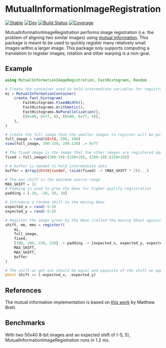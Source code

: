 # MutualInformationImageRegistration

[![Stable](https://img.shields.io/badge/docs-stable-blue.svg)](https://Octogonapus.github.io/MutualInformationImageRegistration.jl/stable)
[![Dev](https://img.shields.io/badge/docs-dev-blue.svg)](https://Octogonapus.github.io/MutualInformationImageRegistration.jl/dev)
[![Build Status](https://github.com/Octogonapus/MutualInformationImageRegistration.jl/workflows/CI/badge.svg)](https://github.com/Octogonapus/MutualInformationImageRegistration.jl/actions)
[![Coverage](https://codecov.io/gh/Octogonapus/MutualInformationImageRegistration.jl/branch/main/graph/badge.svg)](https://codecov.io/gh/Octogonapus/MutualInformationImageRegistration.jl)

MutualInformationImageRegistration performs image registration (i.e. the problem of aligning two similar images) using
[mutual information](https://en.wikipedia.org/wiki/Mutual_information).
This package is meant to be used to quickly register many relatively small images within a larger image.
This package only supports computing a translation to register images; rotation and other warping is a non-goal.

## Example

```julia
using MutualInformationImageRegistration, FastHistograms, Random

# Create the container used to hold intermediate variables for registration
mi = MutualInformationContainer(
    create_fast_histogram(
        FastHistograms.FixedWidth(),
        FastHistograms.Arithmetic(),
        FastHistograms.NoParallelization(),
        [(0x00, 0xff, 4), (0x00, 0xff, 4)],
    ),
)

# Create the full image that the smaller images to register will be pulled from
full_image = rand(UInt8, 500, 300)
view(full_image, 300:330, 200:220) .= 0xff

# The fixed image is the image that the other images are registered against
fixed = full_image[(300-10):(330+10), (200-10):(220+10)]

# A buffer is needed to hold intermediate data
buffer = Array{UInt8}(undef, (size(fixed) .+ (MAX_SHIFT * 2))...)

# The max shift is the maximum search range
MAX_SHIFT = 11
# Padding is used to grow the bbox for higher quality registration
padding = [-10, -10, 10, 10]

# Introduce a random shift to the moving bbox
expected_x = rand(-5:5)
expected_y = rand(-5:5)

# Register the image given by the bbox (called the moving bbox) against the fixed image
shift, mm, mms = register!(
    mi,
    full_image,
    fixed,
    [300, 200, 330, 220] .+ padding .+ [expected_x, expected_y, expected_x, expected_y],
    MAX_SHIFT,
    MAX_SHIFT,
    buffer
)

# The shift we get out should be equal and opposite of the shift we applied
@test shift == (-expected_x, -expected_y)
```

## References

The mutual information implementation is based on [this work](https://matthew-brett.github.io/teaching/mutual_information.html) by Matthew Brett.

## Benchmarks

With two 50x40 8-bit images and an expected shift of (-5, 5), MutualInformationImageRegistration runs in 1.2 ms.
